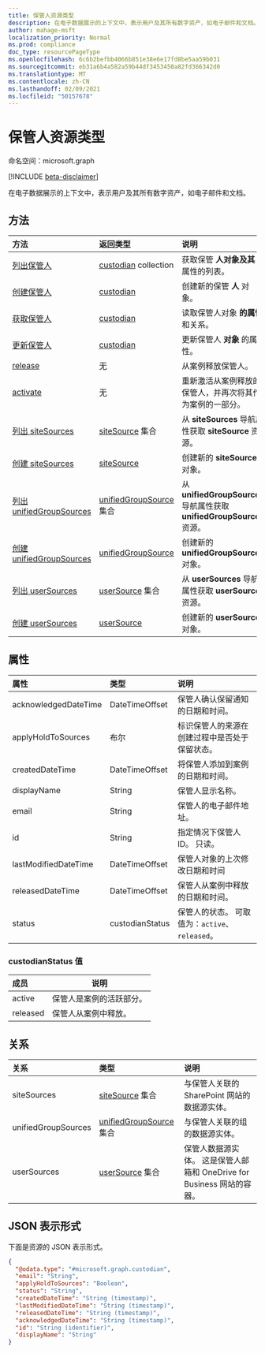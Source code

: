 ```yaml
---
title: 保管人资源类型
description: 在电子数据展示的上下文中，表示用户及其所有数字资产，如电子邮件和文档。
author: mahage-msft
localization_priority: Normal
ms.prod: compliance
doc_type: resourcePageType
ms.openlocfilehash: 6c6b2befbb4066b851e38e6e17fd8be5aa59b031
ms.sourcegitcommit: eb31a6b4a582a59b44df3453450a82fd366342d0
ms.translationtype: MT
ms.contentlocale: zh-CN
ms.lasthandoff: 02/09/2021
ms.locfileid: "50157678"
---
```

# <a name="custodian-resource-type"></a>保管人资源类型

命名空间：microsoft.graph

[!INCLUDE [beta-disclaimer](../../includes/beta-disclaimer.md)]

在电子数据展示的上下文中，表示用户及其所有数字资产，如电子邮件和文档。

## <a name="methods"></a>方法

|方法|返回类型|说明|
|:---|:---|:---|
|[列出保管人](../api/ediscoverycase-list-custodians.md)|[custodian](../resources/custodian.md) collection|获取保管 **人对象及其** 属性的列表。|
|[创建保管人](../api/ediscoverycase-post-custodians.md)|[custodian](../resources/custodian.md)|创建新的保管 **人** 对象。|
|[获取保管人](../api/custodian-get.md)|[custodian](../resources/custodian.md)|读取保管人对象 **的属性** 和关系。|
|[更新保管人](../api/custodian-update.md)|[custodian](../resources/custodian.md)|更新保管人 **对象** 的属性。|
|[release](../api/custodian-release.md)|无|从案例释放保管人。|
|[activate](../api/custodian-activate.md)|无|重新激活从案例释放的保管人，并再次将其作为案例的一部分。|
|[列出 siteSources](../api/custodian-list-sitesources.md)|[siteSource](../resources/sitesource.md) 集合|从 **siteSources** 导航属性获取 **siteSource** 资源。|
|[创建 siteSources](../api/custodian-post-sitesources.md)|[siteSource](../resources/sitesource.md)|创建新的 **siteSource** 对象。|
|[列出 unifiedGroupSources](../api/custodian-list-unifiedgroupsources.md)|[unifiedGroupSource](../resources/unifiedgroupsource.md) 集合|从 **unifiedGroupSources** 导航属性获取 **unifiedGroupSource** 资源。|
|[创建 unifiedGroupSources](../api/custodian-post-unifiedgroupsources.md)|[unifiedGroupSource](../resources/unifiedgroupsource.md)|创建新的 **unifiedGroupSource** 对象。|
|[列出 userSources](../api/custodian-list-usersources.md)|[userSource](../resources/usersource.md) 集合|从 **userSources** 导航属性获取 **userSource** 资源。|
|[创建 userSources](../api/custodian-post-usersources.md)|[userSource](../resources/usersource.md)|创建新的 **userSource** 对象。|

## <a name="properties"></a>属性

|属性|类型|说明|
|:---|:---|:---|
|acknowledgedDateTime|DateTimeOffset|保管人确认保留通知的日期和时间。|
|applyHoldToSources|布尔|标识保管人的来源在创建过程中是否处于保留状态。|
|createdDateTime|DateTimeOffset|将保管人添加到案例的日期和时间。|
|displayName|String|保管人显示名称。|
|email|String|保管人的电子邮件地址。|
|id|String|指定情况下保管人 ID。 只读。|
|lastModifiedDateTime|DateTimeOffset|保管人对象的上次修改日期和时间|
|releasedDateTime|DateTimeOffset|保管人从案例中释放的日期和时间。|
|status|custodianStatus|保管人的状态。 可取值为：`active`、`released`。|

### <a name="custodianstatus-values"></a>custodianStatus 值

|成员|说明|
|:----|-----------|
|active|保管人是案例的活跃部分。 |
|released|保管人从案例中释放。|

## <a name="relationships"></a>关系

|关系|类型|说明|
|:---|:---|:---|
|siteSources|[siteSource](../resources/sitesource.md) 集合|与保管人关联的 SharePoint 网站的数据源实体。|
|unifiedGroupSources|[unifiedGroupSource](../resources/unifiedgroupsource.md) 集合|与保管人关联的组的数据源实体。|
|userSources|[userSource](../resources/usersource.md) 集合|保管人数据源实体。 这是保管人邮箱和 OneDrive for Business 网站的容器。|

<!--|lastIndexOperation|[caseIndexOperation](../resources/caseindexoperation.md)|**TODO: Add Description**| -->

## <a name="json-representation"></a>JSON 表示形式

下面是资源的 JSON 表示形式。
<!-- {
  "blockType": "resource",
  "keyProperty": "id",
  "@odata.type": "microsoft.graph.custodian",
  "openType": false
}
-->

``` json
{
  "@odata.type": "#microsoft.graph.custodian",
  "email": "String",
  "applyHoldToSources": "Boolean",
  "status": "String",
  "createdDateTime": "String (timestamp)",
  "lastModifiedDateTime": "String (timestamp)",
  "releasedDateTime": "String (timestamp)",
  "acknowledgedDateTime": "String (timestamp)",
  "id": "String (identifier)",
  "displayName": "String"
}
```
